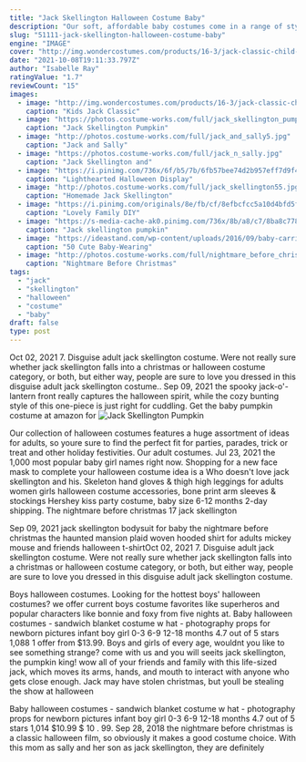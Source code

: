 ```yaml
---
title: "Jack Skellington Halloween Costume Baby"
description: "Our soft, affordable baby costumes come in a range of styles and themes to delight everyone! our baby boy and baby girl halloween costumes are made with comfort in mind so your little one can enjoy the holiday even more. Halloween costumes for newborns from 0-3 months. It's your baby's first halloween costume"
slug: "51111-jack-skellington-halloween-costume-baby"
engine: "IMAGE"
cover: "http://img.wondercostumes.com/products/16-3/jack-classic-child-costume.jpg"
date: "2021-10-08T19:11:33.797Z"
author: "Isabelle Ray"
ratingValue: "1.7"
reviewCount: "15"
images:
  - image: "http://img.wondercostumes.com/products/16-3/jack-classic-child-costume.jpg"
    caption: "Kids Jack Classic"
  - image: "https://photos.costume-works.com/full/jack_skellington_pumpkin_king.jpg"
    caption: "Jack Skellington Pumpkin"
  - image: "http://photos.costume-works.com/full/jack_and_sally5.jpg"
    caption: "Jack and Sally"
  - image: "https://photos.costume-works.com/full/jack_n_sally.jpg"
    caption: "Jack Skellington and"
  - image: "https://i.pinimg.com/736x/6f/b5/7b/6fb57bee74d2b957eff7d9f4c15f00cf--halloween-displays-halloween-decorations.jpg"
    caption: "Lighthearted Halloween Display"
  - image: "http://photos.costume-works.com/full/jack_skellington55.jpg"
    caption: "Homemade Jack Skellington"
  - image: "https://i.pinimg.com/originals/8e/fb/cf/8efbcfcc5a10d4bfd5f28e586875824b.jpg"
    caption: "Lovely Family DIY"
  - image: "https://s-media-cache-ak0.pinimg.com/736x/8b/a8/c7/8ba8c7788ee7803e586ebb5ba683f03d.jpg"
    caption: "Jack skellington pumpkin"
  - image: "https://ideastand.com/wp-content/uploads/2016/09/baby-carrier-halloween-costumes/51-baby-carrier-halloween-costume.jpg"
    caption: "50 Cute Baby-Wearing"
  - image: "http://photos.costume-works.com/full/nightmare_before_christmas8.jpg"
    caption: "Nightmare Before Christmas"
tags:
  - "jack"
  - "skellington"
  - "halloween"
  - "costume"
  - "baby"
draft: false
type: post
---
```


Oct 02, 2021 7. Disguise adult jack skellington costume. Were not really sure whether jack skellington falls into a christmas or halloween costume category, or both, but either way, people are sure to love you dressed in this disguise adult jack skellington costume.. Sep 09, 2021 the spooky jack-o'-lantern front really captures the halloween spirit, while the cozy bunting style of this one-piece is just right for cuddling. Get the baby pumpkin costume at amazon for
![Jack Skellington Pumpkin](https://photos.costume-works.com/full/jack_skellington_pumpkin_king.jpg "Jack Skellington Pumpkin")

Our collection of halloween costumes features a huge assortment of ideas for adults, so youre sure to find the perfect fit for parties, parades, trick or treat and other holiday festivities. Our adult costumes. Jul 23, 2021 the 1,000 most popular baby girl names right now.  Shopping for a new face mask to complete your halloween costume idea is a Who doesn&#39;t love jack skellington and his. Skeleton hand gloves &amp; thigh high leggings for adults women girls halloween costume accessories, bone print arm sleeves &amp; stockings  Hershey kiss party costume, baby size 6-12 months 2-day shipping. The nightmare before christmas 17 jack skellington
<!--inArticleAds-->

<!--galleryOne-->

Sep 09, 2021 jack skellington bodysuit for baby  the nightmare before christmas the haunted mansion plaid woven hooded shirt for adults mickey mouse and friends halloween t-shirtOct 02, 2021 7. Disguise adult jack skellington costume. Were not really sure whether jack skellington falls into a christmas or halloween costume category, or both, but either way, people are sure to love you dressed in this disguise adult jack skellington costume.
<!--inArticleAds-->

<!--galleryTwo-->

Boys halloween costumes. Looking for the hottest boys' halloween costumes? we offer current boys costume favorites like superheros and popular characters like bonnie and foxy from five nights at. Baby halloween costumes - sandwich blanket costume w hat - photography props for newborn pictures infant boy girl 0-3 6-9 12-18 months 4.7 out of 5 stars 1,088 1 offer from $13.99. Boys and girls of every age, wouldnt you like to see something strange? come with us and you will seeits jack skellington, the pumpkin king! wow all of your friends and family with this life-sized jack, which moves its arms, hands, and mouth to interact with anyone who gets close enough. Jack may have stolen christmas, but youll be stealing the show at halloween
<!--galleryThree-->

Baby halloween costumes - sandwich blanket costume w hat - photography props for newborn pictures infant boy girl 0-3 6-9 12-18 months 4.7 out of 5 stars 1,014 $10.99 $ 10 . 99. Sep 28, 2018 the nightmare before christmas is a classic halloween film, so obviously it makes a good costume choice. With this mom as sally and her son as jack skellington, they are definitely